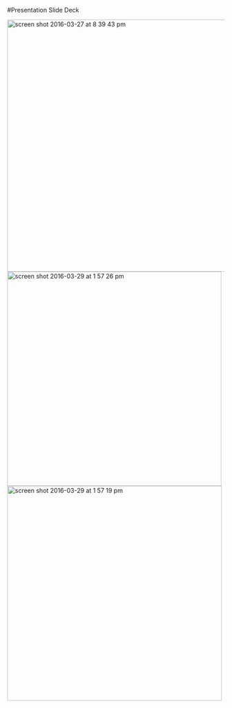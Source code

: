 #Presentation Slide Deck


<img width="583" alt="screen shot 2016-03-27 at 8 39 43 pm" src="https://cloud.githubusercontent.com/assets/17163721/14069185/13fbdfec-f45c-11e5-8fe3-44b1cd461b7b.png">


<img width="496" alt="screen shot 2016-03-29 at 1 57 26 pm" src="https://cloud.githubusercontent.com/assets/17163721/14119954/47c16080-f5b6-11e5-93b1-2b6b5fc33297.png">


<img width="497" alt="screen shot 2016-03-29 at 1 57 19 pm" src="https://cloud.githubusercontent.com/assets/17163721/14119956/4a6cad94-f5b6-11e5-8e41-39ae75c89ffc.png">



